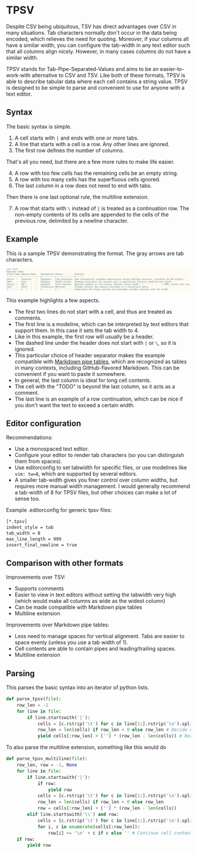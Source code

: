 TPSV
====

Despite CSV being ubiquitous, TSV has direct advantages over CSV in many situations.
Tab characters normally don't occur in the data being encoded, which relieves the need for quoting.
Moreover, if your columns all have a similar width, you can configure the tab-width in any text editor such that all columns align nicely.
However, in many cases columns do not have a similar width.

TPSV stands for Tab-Pipe-Separated-Values and aims to be an easier-to-work-with alternative to CSV and TSV.
Like both of these formats, TPSV is able to describe tabular data where each cell contains a string value.
TPSV is designed to be simple to parse and convenient to use for anyone with a text editor.

## Syntax
The basic syntax is simple.

1. A cell starts with `|` and ends with one or more tabs.
2. A line that starts with a cell is a row. Any other lines are ignored.
3. The first row defines the number of columns.

That's all you need, but there are a few more rules to make life easier.

4. A row with too few cells has the remaining cells be an empty string.
5. A row with too many cells has the superfluous cells ignored.
6. The last column in a row does not need to end with tabs.

Then there is one last optional rule, the multiline extension.

7. A row that starts with `\` instead of `|` is treated as a continuation row.
   The non-empty contents of its cells are appended to the cells of the previous row, delimited by a newline character.

## Example
This is a sample TPSV demonstrating the format.
The gray arrows are tab characters.

![](tpsv.png)

This example highlights a few aspects.

- The first two lines do not start with a cell, and thus are treated as comments. 
- The first line is a modeline, which can be interpreted by text editors that support them. 
  In this case it sets the tab width to 4.
- Like in this example, the first row will usually be a header.
- The dashed line under the header does not start with `|` or `\`, so it is ignored.
- This particular choice of header separator makes the example compatible with [Markdown pipe tables](https://www.markdownguide.org/extended-syntax/#tables), which are recognized as tables in many contexts, including GitHub-flavored Markdown.
  This can be convenient if you want to paste it somewhere.
- In general, the last column is ideal for long cell contents.
- The cell with the "TODO" is beyond the last column, so it acts as a comment.
- The last line is an example of a row continuation, which can be nice if you don't want the text to exceed a certain width.

## Editor configuration

Recommendations:

- Use a monospaced text editor.
- Configure your editor to render tab characters (so you can distinguish them from spaces).
- Use editorconfig to set tabwidth for specific files, or use modelines like `vim: tw=8`, which are supported by several editors.
- A smaller tab-width gives you finer control over column widths, but requires more manual width management.
  I would generally recommend a tab-width of 8 for TPSV files, but other choices can make a lot of sense too.

Example .editorconfig for generic tpsv files:

```
[*.tpsv]
indent_style = tab
tab_width = 8
max_line_length = 999
insert_final_newline = true
```

## Comparison with other formats

Improvements over TSV:

- Supports comments
- Easier to view in text editors without setting the tabwidth very high
  (which would make all columns as wide as the widest column)
- Can be made compatible with Markdown pipe tables
- Multiline extension

Improvements over Markdown pipe tables:

- Less need to manage spaces for vertical alignment. Tabs are easier to space evenly (unless you use a tab width of 1).
- Cell contents are able to contain pipes and leading/trailing spaces.
- Multiline extension

## Parsing

This parses the basic syntax into an iterator of python lists.

```python
def parse_tpsv(file):
    row_len = -1
    for line in file:
        if line.startswith('|'):
            cells = [c.rstrip('\t') for c in line[1:].rstrip('\n').split('\t|')]
            row_len = len(cells) if row_len < 0 else row_len # Decide number of columns
            yield cells[:row_len] + [''] * (row_len - len(cells)) # Normalize row size
```

To also parse the multiline extension, something like this would do

```python
def parse_tpsv_multiline(file):
    row_len, row = -1, None
    for line in file:
        if line.startswith('|'):
            if row:
                yield row
            cells = [c.rstrip('\t') for c in line[1:].rstrip('\n').split('\t|')]
            row_len = len(cells) if row_len < 0 else row_len
            row = cells[:row_len] + [''] * (row_len - len(cells))
        elif line.startswith('\\') and row:
            cells = [c.rstrip('\t') for c in line[1:].rstrip('\n').split('\t|')]
            for i, c in enumerate(cells[:row_len]):
                row[i] += '\n' + c if c else '' # Continue cell content if needed
    if row:
        yield row
```

